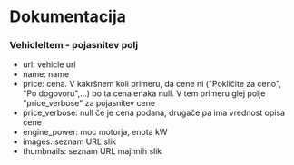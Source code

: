 # Dokumentacija

### VehicleItem - pojasnitev polj

- url: vehicle url
- name: name
- price: cena. V kakršnem koli primeru, da cene ni ("Pokličite za ceno", "Po dogovoru",...) bo ta cena enaka null. V tem primeru glej polje "price_verbose" za pojasnitev cene
- price_verbose: null če je cena podana, drugače pa ima vrednost opisa cene
- engine_power: moc motorja, enota kW
- images: seznam URL slik
- thumbnails: seznam URL majhnih slik

